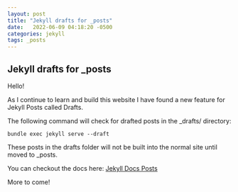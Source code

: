 ```yaml
---
layout: post
title: "Jekyll drafts for _posts"
date:   2022-06-09 04:18:20 -0500
categories: jekyll
tags: _posts
---
```


## Jekyll drafts for _posts

Hello!

As I continue to learn and build this website I have found a new feature for Jekyll Posts called Drafts.

The following command will check for drafted posts in the _drafts/ directory:

`bundle exec jekyll serve --draft`

These posts in the drafts folder will not be built into the normal site until moved to _posts.

You can checkout the docs here: [Jekyll Docs Posts](https://jekyllrb.com/docs/posts/)

More to come!